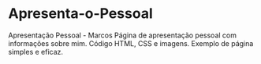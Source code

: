 # Apresenta-o-Pessoal
Apresentação Pessoal - Marcos  Página de apresentação pessoal com informações sobre mim. Código HTML, CSS e imagens. Exemplo de página simples e eficaz.
